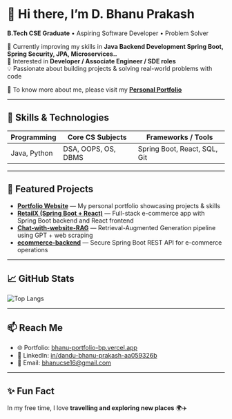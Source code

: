 # 👋 Hi there, I’m D. Bhanu Prakash  

**B.Tech CSE Graduate** • Aspiring Software Developer • Problem Solver  

🌱 Currently improving my skills in **Java Backend Development Spring Boot, Spring Security, JPA, Microservices..**  
🎯 Interested in **Developer / Associate Engineer / SDE roles**  
💡 Passionate about building projects & solving real-world problems with code 


🔗 To know more about me, please visit my **[Personal Portfolio](https://bhanu-portfolio-bp.vercel.app/)**  


---

## 🧰 Skills & Technologies

| Programming | Core CS Subjects | Frameworks / Tools |
|-------------|------------------|---------------------|
| Java, Python | DSA, OOPS, OS, DBMS | Spring Boot, React, SQL, Git |

---

## 🚀 Featured Projects  

- **[Portfolio Website](https://bhanu-portfolio-bp.vercel.app/)** — My personal portfolio showcasing projects & skills  
- **[RetailX (Spring Boot + React)](https://retailx-spring.netlify.app/)** — Full-stack e-commerce app with Spring Boot backend and React frontend  
- **[Chat-with-website-RAG](https://github.com/Bhanu-prakashcse/Chat-with-website-RAG)** — Retrieval-Augmented Generation pipeline using GPT + web scraping  
- **[ecommerce-backend](https://github.com/Bhanu-prakashcse/ecommerce-backend)** — Secure Spring Boot REST API for e-commerce operations  

---

## 📈 GitHub Stats  

![Top Langs](https://github-readme-stats.vercel.app/api/top-langs/?username=Bhanu-prakashcse&layout=compact&theme=radical)  

---

## 📫 Reach Me  

- 🌐 Portfolio: [bhanu-portfolio-bp.vercel.app](https://bhanu-portfolio-bp.vercel.app/)  
- 💼 LinkedIn: [in/dandu-bhanu-prakash-aa059326b](https://www.linkedin.com/in/dandu-bhanu-prakash-aa059326b)  
- 📧 Email: bhanucse16@gmail.com  

---

## ✨ Fun Fact  

In my free time, I love **travelling and exploring new places** 🌍✈️  
